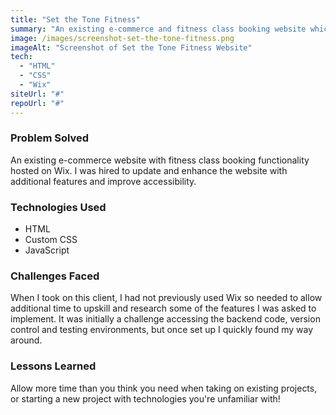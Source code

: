 ```yaml
---
title: "Set the Tone Fitness"
summary: "An existing e-commerce and fitness class booking website which I was hired to update and enhance."
image: /images/screenshot-set-the-tone-fitness.png
imageAlt: "Screenshot of Set the Tone Fitness Website"
tech:
  - "HTML"
  - "CSS"
  - "Wix"
siteUrl: "#"
repoUrl: "#"
---
```


### Problem Solved

An existing e-commerce website with fitness class booking functionality hosted on Wix. I was hired to update and enhance the website with additional features and improve accessibility.

### Technologies Used

- HTML
- Custom CSS
- JavaScript

### Challenges Faced

When I took on this client, I had not previously used Wix so needed to allow additional time to upskill and research some of the features I was asked to implement. It was initially a challenge accessing the backend code, version control and testing environments, but once set up I quickly found my way around. 

### Lessons Learned

Allow more time than you think you need when taking on existing projects, or starting a new project with technologies you're unfamiliar with! 